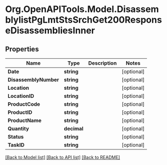 # Org.OpenAPITools.Model.DisassemblylistPgLmtStsSrchGet200ResponseDisassembliesInner

## Properties

Name | Type | Description | Notes
------------ | ------------- | ------------- | -------------
**Date** | **string** |  | [optional] 
**DisassemblyNumber** | **string** |  | [optional] 
**Location** | **string** |  | [optional] 
**LocationID** | **string** |  | [optional] 
**ProductCode** | **string** |  | [optional] 
**ProductID** | **string** |  | [optional] 
**ProductName** | **string** |  | [optional] 
**Quantity** | **decimal** |  | [optional] 
**Status** | **string** |  | [optional] 
**TaskID** | **string** |  | [optional] 

[[Back to Model list]](../README.md#documentation-for-models) [[Back to API list]](../README.md#documentation-for-api-endpoints) [[Back to README]](../README.md)


